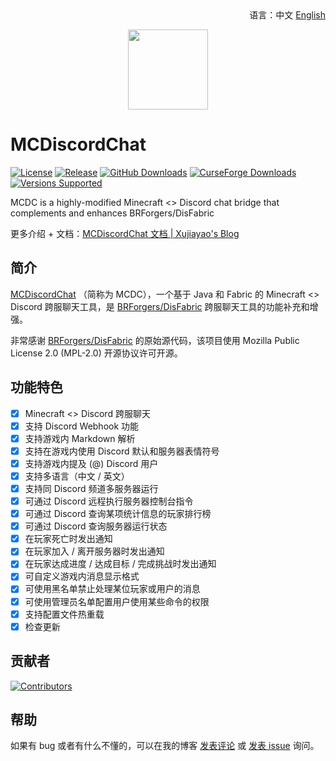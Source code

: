 <div align="right">
语言：中文 <a href="/README.md">English</a>
</div>

<p align="center">
<img width=128 src="https://cdn.jsdelivr.net/gh/Xujiayao/MCDiscordChat@master/src/main/resources/assets/mcdiscordchat/icon.png">
</p>

# MCDiscordChat

[![License](https://img.shields.io/github/license/xujiayao/MCDiscordChat)](https://github.com/Xujiayao/MCDiscordChat/blob/master/LICENSE)
[![Release](https://img.shields.io/github/v/release/xujiayao/MCDiscordChat)](https://github.com/Xujiayao/MCDiscordChat/releases)
[![GitHub Downloads](https://img.shields.io/github/downloads/xujiayao/MCDiscordChat/total)](https://github.com/Xujiayao/MCDiscordChat/releases)
[![CurseForge Downloads](https://cf.way2muchnoise.eu/full_mcdiscordchat_downloads.svg)](https://www.curseforge.com/minecraft/mc-mods/mcdiscordchat)
[![Versions Supported](https://cf.way2muchnoise.eu/versions/mcdiscordchat.svg)](https://www.curseforge.com/minecraft/mc-mods/mcdiscordchat)

MCDC is a highly-modified Minecraft <> Discord chat bridge that complements and enhances BRForgers/DisFabric

更多介绍 + 文档：[MCDiscordChat 文档 | Xujiayao's Blog](https://blog.xujiayao.top/posts/4ba0a17a/)

## 简介

[MCDiscordChat](https://www.curseforge.com/minecraft/mc-mods/mcdiscordchat) （简称为 MCDC），一个基于 Java 和 Fabric 的 Minecraft <> Discord
跨服聊天工具，是 [BRForgers/DisFabric](https://github.com/BRForgers/DisFabric) 跨服聊天工具的功能补充和增强。

非常感谢 [BRForgers/DisFabric](https://github.com/BRForgers/DisFabric) 的原始源代码，该项目使用 Mozilla Public License 2.0 (MPL-2.0)
开源协议许可开源。

## 功能特色

- [x] Minecraft <> Discord 跨服聊天
- [x] 支持 Discord Webhook 功能
- [x] 支持游戏内 Markdown 解析
- [x] 支持在游戏内使用 Discord 默认和服务器表情符号
- [x] 支持游戏内提及 (@) Discord 用户
- [x] 支持多语言（中文 / 英文）
- [x] 支持同 Discord 频道多服务器运行
- [x] 可通过 Discord 远程执行服务器控制台指令
- [x] 可通过 Discord 查询某项统计信息的玩家排行榜
- [x] 可通过 Discord 查询服务器运行状态
- [x] 在玩家死亡时发出通知
- [x] 在玩家加入 / 离开服务器时发出通知
- [x] 在玩家达成进度 / 达成目标 / 完成挑战时发出通知
- [x] 可自定义游戏内消息显示格式
- [x] 可使用黑名单禁止处理某位玩家或用户的消息
- [x] 可使用管理员名单配置用户使用某些命令的权限
- [x] 支持配置文件热重载
- [x] 检查更新

## 贡献者

[![Contributors](https://contrib.rocks/image?repo=xujiayao/mcdiscordchat)](https://github.com/Xujiayao/mcdiscordchat/graphs/contributors)

## 帮助

如果有 bug 或者有什么不懂的，可以在我的博客 [发表评论](https://blog.xujiayao.top/posts/4ba0a17a/#post-comment) 或 [发表 issue](https://github.com/Xujiayao/MCDiscordChat/issues/new) 询问。